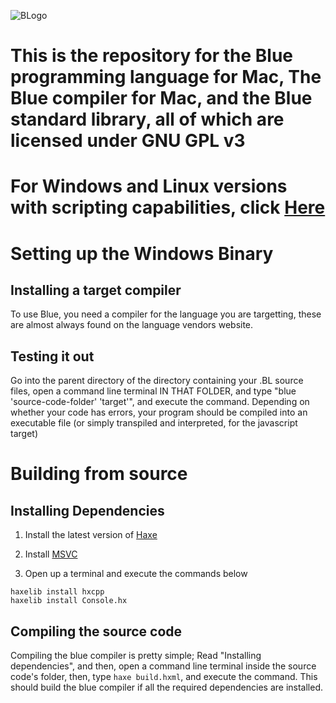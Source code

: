 ![BLogo](https://user-images.githubusercontent.com/90519370/172873820-f01d13f3-6bd1-4d24-b79b-1c548f024ae9.png)

# This is the repository for the Blue programming language for Mac, The Blue compiler for Mac, and the Blue standard library, all of which are licensed under GNU GPL v3

# For Windows and Linux versions with scripting capabilities, click [Here](https://github.com/BlueTechnologies/Blue)

# Setting up the Windows Binary

## Installing a target compiler
To use Blue, you need a compiler for the language you are targetting, these are almost always found on the language vendors website.

## Testing it out
Go into the parent directory of the directory containing your .BL source files, open a command line terminal IN THAT FOLDER, and type "blue 'source-code-folder' 'target'", and execute the command. Depending on whether your code has errors, your program should be compiled into an executable file (or simply transpiled and interpreted, for the javascript target)

# Building from source

## Installing Dependencies
1. Install the latest version of [Haxe](https://haxe.org/)

2. Install [MSVC](https://visualstudio.microsoft.com/downloads/)

3. Open up a terminal and execute the commands below

```
haxelib install hxcpp
haxelib install Console.hx
```

## Compiling the source code
Compiling the blue compiler is pretty simple; Read "Installing dependencies", and then, open a command line terminal inside the source code's folder, then, type 
``` haxe build.hxml ```,
and execute the command. This should build the blue compiler if all the required dependencies are installed.
